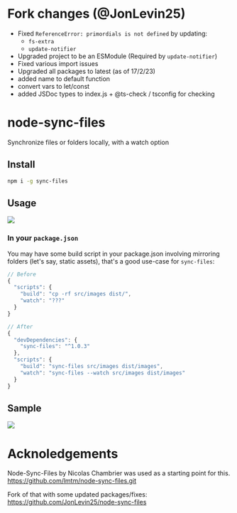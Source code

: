# Fork changes (@JonLevin25)

- Fixed `ReferenceError: primordials is not defined` by updating:
  - `fs-extra`
  - `update-notifier`
- Upgraded project to be an ESModule (Required by `update-notifier`)
- Fixed various import issues
- Upgraded all packages to latest (as of 17/2/23)
- added name to default function
- convert vars to let/const
- added JSDoc types to index.js + @ts-check / tsconfig for checking

# node-sync-files

Synchronize files or folders locally, with a watch option

## Install

```sh
npm i -g sync-files
```

## Usage

![](help-screen.png)

### In your `package.json`

You may have some build script in your package.json involving mirroring folders (let's say, static assets), that's a good use-case for `sync-files`:

```js
// Before
{
  "scripts": {
    "build": "cp -rf src/images dist/",
    "watch": "???"
  }
}

// After
{
  "devDependencies": {
    "sync-files": "^1.0.3"
  },
  "scripts": {
    "build": "sync-files src/images dist/images",
    "watch": "sync-files --watch src/images dist/images"
  }
}
```

## Sample

![](sample-screen.png)

# Acknoledgements

Node-Sync-Files by Nicolas Chambrier was used as a starting point for this.
https://github.com/lmtm/node-sync-files.git

Fork of that with some updated packages/fixes:
https://github.com/JonLevin25/node-sync-files
